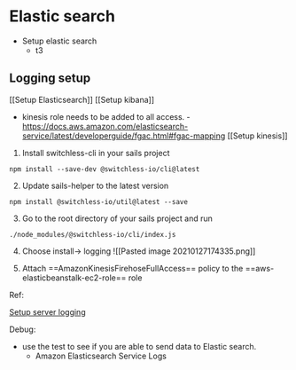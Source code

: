 # Elastic search 


- Setup elastic search
	- t3


## Logging setup 

[[Setup Elasticsearch]]
[[Setup kibana]]
- kinesis role needs to be added to all access. - https://docs.aws.amazon.com/elasticsearch-service/latest/developerguide/fgac.html#fgac-mapping
[[Setup kinesis]]



1) Install switchless-cli in your sails project
```shell
npm install --save-dev @switchless-io/cli@latest
```

2) Update sails-helper to the latest version
```shell
npm install @switchless-io/util@latest --save
```

3) Go to the root directory of your sails project and run
```shell
./node_modules/@switchless-io/cli/index.js
```
4) Choose install-> logging 
![[Pasted image 20210127174335.png]]

7) Attach ==AmazonKinesisFirehoseFullAccess== policy to the ==aws-elasticbeanstalk-ec2-role== role


Ref: 

[Setup server logging](file:///Users/alex/Library/Mobile%20Documents/com~apple~CloudDocs/Basecamp-export-Async%20Auto-11-%202-2020/async-auto-hq-11695312/docs-and-files/setup-server-logging-2382992784.html)



Debug:

- use the test to see if you are able to send data to Elastic search. 
	- Amazon Elasticsearch Service Logs